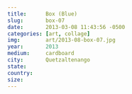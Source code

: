 ```yaml
---
title:  	Box (Blue)
slug:		box-07
date:   	2013-03-08 11:43:56 -0500
categories: [art, collage]
img:		art/2013-08-box-07.jpg
year:		2013
medium:		cardboard
city:		Quetzaltenango
state:
country:
size:
---
```


